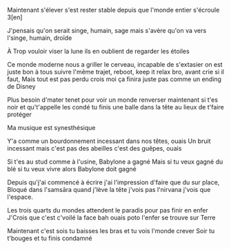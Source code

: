 Maintenant s'élever s'est rester stable depuis que l'monde entier s'écroule 3[en]

J'pensais qu'on serait singe, humain, sage mais s'avère qu'on va vers l'singe, humain, droïde 

À Trop vouloir viser la lune ils en oublient de regarder les étoiles 

Ce monde moderne nous a griller le cerveau, incapable de s'extasier on est juste bon à tous suivre l'même trajet, 
reboot, keep it relax bro, avant crie si il faut,
Mais tout est pas perdu crois moi ça finira juste pas comme un ending de Disney 

Plus besoin d'mater tenet pour voir un monde renverser maintenant si t'es noir et qu't'appelle les condé tu finis une balle dans la tête au lieux de t'faire protéger

Ma musique est synesthésique

Y'a comme un bourdonnement incessant dans nos têtes, ouais
Un bruit incessant mais c'est pas des abeilles c'est des guêpes, ouais

Si t'es au stud comme à l'usine, Babylone a gagné
Mais si tu veux gagné du blé si tu veux vivre alors Babylone doit gagné 

Depuis qu'j'ai commencé à écrire j'ai l'impression d'faire que du sur place, 
Bloqué dans l'samsāra quand j'lève la tête j'vois pas l'nirvana j'vois que l'espace.

Les trois quarts du mondes attendent le paradis pour pas finir en enfer
J'Crois que c'est c'voilé la face bah ouais poto l'enfer se trouve sur Terre

Maintenant c'est sois tu baisses les bras et tu vois l'monde crever 
Soir tu t'bouges et tu finis condamné 
